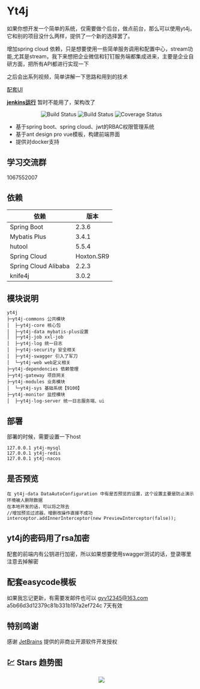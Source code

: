 # Yt4j 
如果你想开发一个简单的系统，仅需要做个后台，做点前台，那么可以使用yt4j，它和别的项目没什么两样，提供了一个新的选择罢了。

增加spring cloud 依赖，只是想要使用一些简单服务调用和配置中心，stream功能,尤其是stream，我下来想把企业微信和钉钉服务端都集成进来，主要是企业自研方面，把所有API都进行实现一下

之后会出系列视频，简单讲解一下思路和用到的技术

[配套UI](https://github.com/Gyv12345/yt4j-ui) 

**[jenkins运行](doc/cicd.md)** 暂时不能用了，架构改了

<p align="center">
 <img src="https://img.shields.io/badge/Yt4j-1.0.1-success.svg" alt="Build Status">
 <img src="https://img.shields.io/badge/antd%20vue%20pro-3.0.0-green.svg" alt="Build Status">
 <img src="https://img.shields.io/badge/spring%20boot-2.4.0-blue" alt="Coverage Status">
</p>


- 基于spring boot、spring cloud、jwt的RBAC权限管理系统
- 基于ant design pro vue模板，构建前端界面
- 提供对docker支持

## 学习交流群

1067552007



## 依赖


依赖 | 版本
---|---
Spring Boot | 2.3.6 
Mybatis Plus | 3.4.1
hutool | 5.5.4 
 Spring Cloud | Hoxton.SR9 
 Spring Cloud Alibaba | 2.2.3 
 knife4j |  3.0.2

## 模块说明

```
yt4j
├─yt4j-commons 公共模块
│  ├─yt4j-core 核心包
│  ├─yt4j-data mybatis-plus设置
│  ├─yt4j-job xxl-job
│  ├─yt4j-log 统一日志
│  ├─yt4j-security 安全相关
│  ├─yt4j-swagger 引入了军刀
│  └─yt4j-web web定义相关
├─yt4j-dependencies 依赖管理
├─yt4j-gateway 项目网关
├─yt4j-modules 业务模块
│  └─yt4j-sys 基础系统【9100】
├─yt4j-monitor 监控模块
│  ├─yt4j-log-server 统一日志服务端、ui
```

## 部署
部署的时候，需要设置一下host
```
127.0.0.1 yt4j-mysql
127.0.0.1 yt4j-redis
127.0.0.1 yt4j-nacos
```
## 是否预览
```
在 yt4j-data DataAutoConfiguration 中有是否预览的设置，这个设置主要是防止演示环境被人删除数据
在本地开发的话，可以将之除去
//增加预览过滤器，增删改操作直接不成功
interceptor.addInnerInterceptor(new PreviewInterceptor(false));
```
## yt4j的密码用了rsa加密
配套的前端内有公钥进行加密，所以如果想要使用swagger测试的话，登录哪里注意去掉解密

## 配套easycode模板 
如果我忘记更新，有需要发邮件也可以 gyv12345@163.com
a5b66d3d12379c81b331b197a2ef724c 7天有效

## 特别鸣谢
感谢 [JetBrains](https://www.jetbrains.com/) 提供的非商业开源软件开发授权

## 💹 Stars 趋势图

<p align="center">
    <a target="_blank" href='https://github.com/Gyv12345/yt4j'><img src="https://starchart.cc/Gyv12345/yt4j.svg"></a>
</p>

